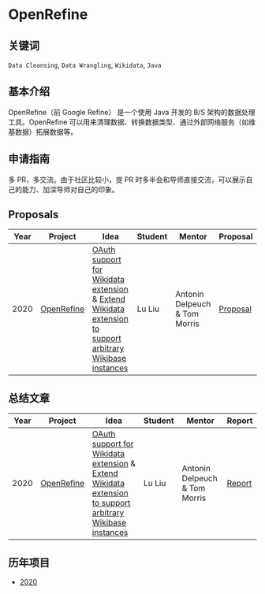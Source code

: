 # OpenRefine

## 关键词
`Data Cleansing`, `Data Wrangling`, `Wikidata`, `Java`

## 基本介绍

OpenRefine（前 Google Refine） 是一个使用 Java 开发的 B/S 架构的数据处理工具。OpenRefine 可以用来清理数据、转换数据类型、通过外部网络服务（如维基数据）拓展数据等。

## 申请指南

多 PR，多交流。由于社区比较小，提 PR 时多半会和导师直接交流，可以展示自己的能力、加深导师对自己的印象。



## Proposals
| Year | Project | Idea | Student | Mentor | Proposal |
| ---- | ------- | ---- | ------- | ------ | -------- |
|  2020    |  [OpenRefine](https://github.com/OpenRefine/OpenRefine)       |    [OAuth support for Wikidata extension](https://github.com/OpenRefine/OpenRefine/pull/1612) & [Extend Wikidata extension to support arbitrary Wikibase instances](https://github.com/OpenRefine/OpenRefine/issues/1640) |   Lu Liu    |  Antonin Delpeuch & Tom Morris      |   [Proposal](https://docs.google.com/document/d/1qtAgMEEOV_dlHHA3BWARNWa_ExiPL0vgQGVqim8xFTk/edit)       |

## 总结文章
| Year | Project | Idea | Student | Mentor |  Report  |
| ---- | ------- | ---- | ------- | ------ | -------- |
|    2020  |    [OpenRefine](https://github.com/OpenRefine/OpenRefine)     |    [OAuth support for Wikidata extension](https://github.com/OpenRefine/OpenRefine/pull/1612) & [Extend Wikidata extension to support arbitrary Wikibase instances](https://github.com/OpenRefine/OpenRefine/issues/1640)  | Lu Liu        |     Antonin Delpeuch & Tom Morris   |    [Report](https://afkbrb.github.io/gsoc/GSoC-2020-Enhancements-for-Wikidata-extension)      |

## 历年项目
* [2020](https://summerofcode.withgoogle.com/archive/2020/organizations/6727913602285568/)
